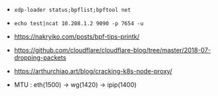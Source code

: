 
- `xdp-loader status;bpflist;bpftool net`
- `echo test|ncat 10.208.1.2 9090 -p 7654 -u`
- <https://nakryiko.com/posts/bpf-tips-printk/>
- <https://github.com/cloudflare/cloudflare-blog/tree/master/2018-07-dropping-packets>
- <https://arthurchiao.art/blog/cracking-k8s-node-proxy/>

- MTU :  eth(1500) -> wg(1420)  -> ipip(1400)
